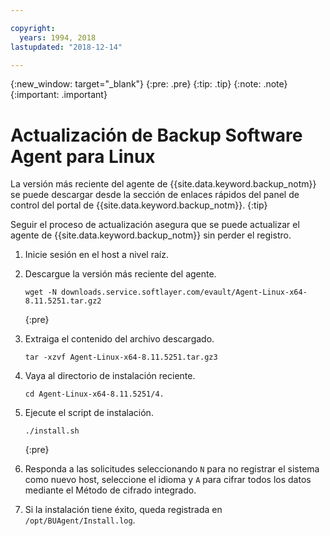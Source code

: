```yaml
---

copyright:
  years: 1994, 2018
lastupdated: "2018-12-14"

---
```

{:new_window: target="_blank"}
{:pre: .pre}
{:tip: .tip}
{:note: .note}
{:important: .important}

# Actualización de Backup Software Agent para Linux

La versión más reciente del agente de {{site.data.keyword.backup_notm}} se puede descargar desde la sección de enlaces rápidos del panel de control del portal de {{site.data.keyword.backup_notm}}.
{:tip}

Seguir el proceso de actualización asegura que se puede actualizar el agente de {{site.data.keyword.backup_notm}} sin perder el registro.

1. Inicie sesión en el host a nivel raíz.
2. Descargue la versión más reciente del agente.
   ```
   wget -N downloads.service.softlayer.com/evault/Agent-Linux-x64-8.11.5251.tar.gz2
   ```
   {:pre}

3. Extraiga el contenido del archivo descargado.

   ```
   tar -xzvf Agent-Linux-x64-8.11.5251.tar.gz3
   ```
4. Vaya al directorio de instalación reciente.
   ```
   cd Agent-Linux-x64-8.11.5251/4.
   ```

5. Ejecute el script de instalación.
   ```
   ./install.sh
   ```
   {:pre}

6. Responda a las solicitudes seleccionando `N` para no registrar el sistema como nuevo host, seleccione el idioma y `A` para cifrar todos los datos mediante el Método de cifrado integrado.

7. Si la instalación tiene éxito, queda registrada en `/opt/BUAgent/Install.log`.
